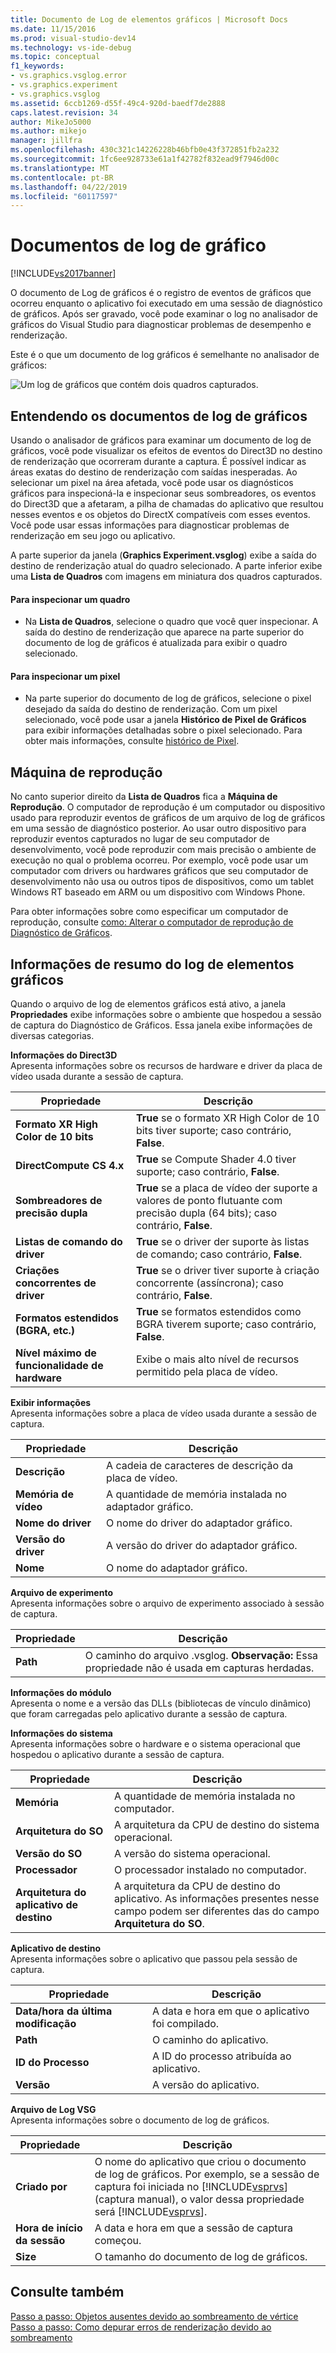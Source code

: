 ```yaml
---
title: Documento de Log de elementos gráficos | Microsoft Docs
ms.date: 11/15/2016
ms.prod: visual-studio-dev14
ms.technology: vs-ide-debug
ms.topic: conceptual
f1_keywords:
- vs.graphics.vsglog.error
- vs.graphics.experiment
- vs.graphics.vsglog
ms.assetid: 6ccb1269-d55f-49c4-920d-baedf7de2888
caps.latest.revision: 34
author: MikeJo5000
ms.author: mikejo
manager: jillfra
ms.openlocfilehash: 430c321c14226228b46bfb0e43f372851fb2a232
ms.sourcegitcommit: 1fc6ee928733e61a1f42782f832ead9f7946d00c
ms.translationtype: MT
ms.contentlocale: pt-BR
ms.lasthandoff: 04/22/2019
ms.locfileid: "60117597"
---
```

# <a name="graphics-log-document"></a>Documentos de log de gráfico
[!INCLUDE[vs2017banner](../includes/vs2017banner.md)]

O documento de Log de gráficos é o registro de eventos de gráficos que ocorreu enquanto o aplicativo foi executado em uma sessão de diagnóstico de gráficos. Após ser gravado, você pode examinar o log no analisador de gráficos do Visual Studio para diagnosticar problemas de desempenho e renderização.  
  
 Este é o que um documento de log gráficos é semelhante no analisador de gráficos:  
  
 ![Um log de gráficos que contém dois quadros capturados. ](../debugger/media/gfx-diag-demo-graphics-log-orientation.png "gfx_diag_demo_graphics_log_orientation")  
  
## <a name="understanding-graphics-log-documents"></a>Entendendo os documentos de log de gráficos  
 Usando o analisador de gráficos para examinar um documento de log de gráficos, você pode visualizar os efeitos de eventos do Direct3D no destino de renderização que ocorreram durante a captura. É possível indicar as áreas exatas do destino de renderização com saídas inesperadas. Ao selecionar um pixel na área afetada, você pode usar os diagnósticos gráficos para inspecioná-la e inspecionar seus sombreadores, os eventos do Direct3D que a afetaram, a pilha de chamadas do aplicativo que resultou nesses eventos e os objetos do DirectX compatíveis com esses eventos. Você pode usar essas informações para diagnosticar problemas de renderização em seu jogo ou aplicativo.  
  
 A parte superior da janela (**Graphics Experiment.vsglog**) exibe a saída do destino de renderização atual do quadro selecionado. A parte inferior exibe uma **Lista de Quadros** com imagens em miniatura dos quadros capturados.  
  
#### <a name="to-inspect-a-frame"></a>Para inspecionar um quadro  
  
- Na **Lista de Quadros**, selecione o quadro que você quer inspecionar. A saída do destino de renderização que aparece na parte superior do documento de log de gráficos é atualizada para exibir o quadro selecionado.  
  
#### <a name="to-inspect-a-pixel"></a>Para inspecionar um pixel  
  
- Na parte superior do documento de log de gráficos, selecione o pixel desejado da saída do destino de renderização. Com um pixel selecionado, você pode usar a janela **Histórico de Pixel de Gráficos** para exibir informações detalhadas sobre o pixel selecionado. Para obter mais informações, consulte [histórico de Pixel](../debugger/graphics-pixel-history.md).  
  
## <a name="playback-machine"></a>Máquina de reprodução  
 No canto superior direito da **Lista de Quadros** fica a **Máquina de Reprodução**. O computador de reprodução é um computador ou dispositivo usado para reproduzir eventos de gráficos de um arquivo de log de gráficos em uma sessão de diagnóstico posterior. Ao usar outro dispositivo para reproduzir eventos capturados no lugar de seu computador de desenvolvimento, você pode reproduzir com mais precisão o ambiente de execução no qual o problema ocorreu. Por exemplo, você pode usar um computador com drivers ou hardwares gráficos que seu computador de desenvolvimento não usa ou outros tipos de dispositivos, como um tablet Windows RT baseado em ARM ou um dispositivo com Windows Phone.  
  
 Para obter informações sobre como especificar um computador de reprodução, consulte [como: Alterar o computador de reprodução de Diagnóstico de Gráficos](../debugger/how-to-change-the-graphics-diagnostics-playback-machine.md).  
  
## <a name="graphics-log-summary-information"></a>Informações de resumo do log de elementos gráficos  
 Quando o arquivo de log de elementos gráficos está ativo, a janela **Propriedades** exibe informações sobre o ambiente que hospedou a sessão de captura do Diagnóstico de Gráficos. Essa janela exibe informações de diversas categorias.  
  
 **Informações do Direct3D**  
 Apresenta informações sobre os recursos de hardware e driver da placa de vídeo usada durante a sessão de captura.  
  
|Propriedade|Descrição|  
|--------------|-----------------|  
|**Formato XR High Color de 10 bits**|**True** se o formato XR High Color de 10 bits tiver suporte; caso contrário, **False**.|  
|**DirectCompute CS 4.x**|**True** se Compute Shader 4.0 tiver suporte; caso contrário, **False**.|  
|**Sombreadores de precisão dupla**|**True** se a placa de vídeo der suporte a valores de ponto flutuante com precisão dupla (64 bits); caso contrário, **False**.|  
|**Listas de comando do driver**|**True** se o driver der suporte às listas de comando; caso contrário, **False**.|  
|**Criações concorrentes de driver**|**True** se o driver tiver suporte à criação concorrente (assíncrona); caso contrário, **False**.|  
|**Formatos estendidos (BGRA, etc.)**|**True** se formatos estendidos como BGRA tiverem suporte; caso contrário, **False**.|  
|**Nível máximo de funcionalidade de hardware**|Exibe o mais alto nível de recursos permitido pela placa de vídeo.|  
  
 **Exibir informações**  
 Apresenta informações sobre a placa de vídeo usada durante a sessão de captura.  
  
|Propriedade|Descrição|  
|--------------|-----------------|  
|**Descrição**|A cadeia de caracteres de descrição da placa de vídeo.|  
|**Memória de vídeo**|A quantidade de memória instalada no adaptador gráfico.|  
|**Nome do driver**|O nome do driver do adaptador gráfico.|  
|**Versão do driver**|A versão do driver do adaptador gráfico.|  
|**Nome**|O nome do adaptador gráfico.|  
  
 **Arquivo de experimento**  
 Apresenta informações sobre o arquivo de experimento associado à sessão de captura.  
  
|Propriedade|Descrição|  
|--------------|-----------------|  
|**Path**|O caminho do arquivo .vsglog. **Observação:**  Essa propriedade não é usada em capturas herdadas.|  
  
 **Informações do módulo**  
 Apresenta o nome e a versão das DLLs (bibliotecas de vínculo dinâmico) que foram carregadas pelo aplicativo durante a sessão de captura.  
  
 **Informações do sistema**  
 Apresenta informações sobre o hardware e o sistema operacional que hospedou o aplicativo durante a sessão de captura.  
  
|Propriedade|Descrição|  
|--------------|-----------------|  
|**Memória**|A quantidade de memória instalada no computador.|  
|**Arquitetura do SO**|A arquitetura da CPU de destino do sistema operacional.|  
|**Versão do SO**|A versão do sistema operacional.|  
|**Processador**|O processador instalado no computador.|  
|**Arquitetura do aplicativo de destino**|A arquitetura da CPU de destino do aplicativo. As informações presentes nesse campo podem ser diferentes das do campo **Arquitetura do SO**.|  
  
 **Aplicativo de destino**  
 Apresenta informações sobre o aplicativo que passou pela sessão de captura.  
  
|Propriedade|Descrição|  
|--------------|-----------------|  
|**Data/hora da última modificação**|A data e hora em que o aplicativo foi compilado.|  
|**Path**|O caminho do aplicativo.|  
|**ID do Processo**|A ID do processo atribuída ao aplicativo.|  
|**Versão**|A versão do aplicativo.|  
  
 **Arquivo de Log VSG**  
 Apresenta informações sobre o documento de log de gráficos.  
  
|Propriedade|Descrição|  
|--------------|-----------------|  
|**Criado por**|O nome do aplicativo que criou o documento de log de gráficos. Por exemplo, se a sessão de captura foi iniciada no [!INCLUDE[vsprvs](../includes/vsprvs-md.md)] (captura manual), o valor dessa propriedade será [!INCLUDE[vsprvs](../includes/vsprvs-md.md)].|  
|**Hora de início da sessão**|A data e hora em que a sessão de captura começou.|  
|**Size**|O tamanho do documento de log de gráficos.|  
  
## <a name="see-also"></a>Consulte também  
 [Passo a passo: Objetos ausentes devido ao sombreamento de vértice](../debugger/walkthrough-missing-objects-due-to-vertex-shading.md)   
 [Passo a passo: Como depurar erros de renderização devido ao sombreamento](../debugger/walkthrough-debugging-rendering-errors-due-to-shading.md)
